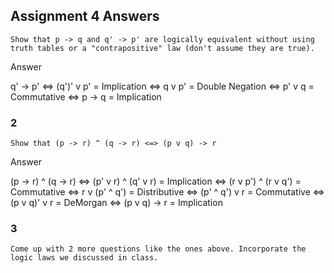 ## Assignment 4 Answers

	Show that p -> q and q' -> p' are logically equivalent without using truth tables or a "contrapositive" law (don't assume they are true).

Answer

q' -> p' <=> (q')' v p'  =  Implication
         <=> q v p'      =  Double Negation
         <=> p' v q      =  Commutative
         <=> p -> q      =  Implication
### 2

	Show that (p -> r) ^ (q -> r) <=> (p v q) -> r

Answer 

(p -> r) ^ (q -> r) <=> (p' v r) ^ (q' v r) = Implication
                    <=> (r v p') ^ (r v q') = Commutative
                    <=> r v (p' ^ q')       = Distributive
                    <=> (p' ^ q') v r       = Commutative
                    <=> (p v q)' v r        = DeMorgan
                    <=> (p v q) -> r        = Implication

### 3 

	Come up with 2 more questions like the ones above. Incorporate the logic laws we discussed in class.

